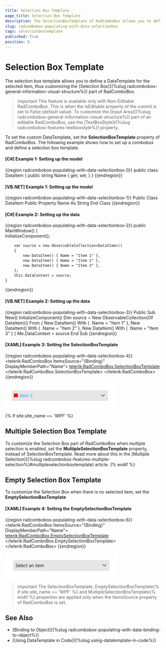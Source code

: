 ```yaml
---
title: Selection Box Template
page_title: Selection Box Template
description: The SelectionBoxTemplate of RadComboBox allows you to define a DataTemplate for the selected item.
slug: radcombobox-populating-with-data-selectionbox
tags: selectionboxtemplate
published: True
position: 8
---
```


# Selection Box Template

The selection box template allows you to define a DataTemplate for the selected item, thus customizing the [Selection Box]({%slug radcombobox-general-information-visual-structure%}) part of RadComboBox. 

>important This feature is available only with Non-Editable RadComboBox. This is when the IsEditable property of the control is set to False (default value). To customize the [Input Area]({%slug radcombobox-general-information-visual-structure%}) part of an editable RadComboBox, use the [TextBoxStyle]({%slug radcombobox-features-textboxstyle%}) property.

To set the custom DataTemplate, set the __SelectionBoxTemplate__ property of RadComboBox. The following example shows how to set up a combobox and define a selection box template.

#### __[C#] Example 1: Setting up the model__
{{region radcombobox-populating-with-data-selectionbox-0}}
	public class DataItem
    {
        public string Name { get; set; }
    }
{{endregion}}

#### __[VB.NET] Example 1: Setting up the model__
{{region radcombobox-populating-with-data-selectionbox-1}}
	Public Class DataItem
		Public Property Name As String
	End Class
{{endregion}}

#### __[C#] Example 2: Setting up the data__
{{region radcombobox-populating-with-data-selectionbox-2}}
	public MainWindow()
	{         
		InitializeComponent();

		var source = new ObservableCollection<DataItem>()
		{
			new DataItem() { Name = "Item 1" },
			new DataItem() { Name = "Item 2" },
			new DataItem() { Name = "Item 3" },
		};
		this.DataContext = source;            
	}
{{endregion}}

#### __[VB.NET] Example 2: Setting up the data__
{{region radcombobox-populating-with-data-selectionbox-3}}
	Public Sub New()
		InitializeComponent()
		Dim source = New ObservableCollection(Of DataItem)() From {
			New DataItem() With {
				.Name = "Item 1"
			},
			New DataItem() With {
				.Name = "Item 2"
			},
			New DataItem() With {
				.Name = "Item 3"
			}
		}
		Me.DataContext = source
	End Sub
{{endregion}}

#### __[XAML] Example 3: Setting the SelectionBoxTemplate__
{{region radcombobox-populating-with-data-selectionbox-4}}
	<telerik:RadComboBox ItemsSource="{Binding}" DisplayMemberPath="Name">
		<telerik:RadComboBox.SelectionBoxTemplate>
			<DataTemplate>
				<Grid>
					<Rectangle Width="10" Height="10" Fill="Red" HorizontalAlignment="Left" />
					<TextBlock Text="{Binding Name}" FontStyle="Italic" Foreground="#3399FF" Margin="15 0 0 0"/>
				</Grid>
			</DataTemplate>
		</telerik:RadComboBox.SelectionBoxTemplate>
	</telerik:RadComboBox>
{{endregion}}

![{{ site.framework_name }} RadComboBox with SelectionBoxTemplate](images/radcombobox-populating-with-data-selectionbox-0.png)

{% if site.site_name == 'WPF' %}
## Multiple Selection Box Template

To customize the Selection Box part of RadComboBox when multiple selection is enabled, set the __MultipleSelectionBoxTemplate__ property, instead of SelectionBoxTemplate. Read more about this in the [Multiple Selection]({%slug radcombobox-features-multiple-selection%}#multipleselectionboxtemplate) article.
{% endif %}

## Empty Selection Box Template

To customize the Selection Box when there is no selected item, set the __EmptySelectionBoxTemplate__

#### __[XAML] Example 4: Setting the EmptySelectionBoxTemplate__
{{region radcombobox-populating-with-data-selectionbox-6}}
	<telerik:RadComboBox ItemsSource="{Binding}" DisplayMemberPath="Name">
		<telerik:RadComboBox.EmptySelectionBoxTemplate>
			<DataTemplate>
				<TextBlock Text="Select an item" />
			</DataTemplate>
		</telerik:RadComboBox.EmptySelectionBoxTemplate>
	</telerik:RadComboBox>
{{endregion}}

![{{ site.framework_name }} RadComboBox with EmptySelectionBoxTemplate](images/radcombobox-populating-with-data-selectionbox-1.png)

>important The SelectionBoxTemplate, EmptySelectionBoxTemplate{% if site.site_name == 'WPF' %} and MultipleSelectionBoxTemplate{% endif %} properties are applied only when the ItemsSource property of RadComboBox is set.

## See Also  
 * [Binding to Object]({%slug radcombobox-populating-with-data-binding-to-object%}) 
 * [Using DataTemplate in Code]({%slug using-datatemplate-in-code%}) 
